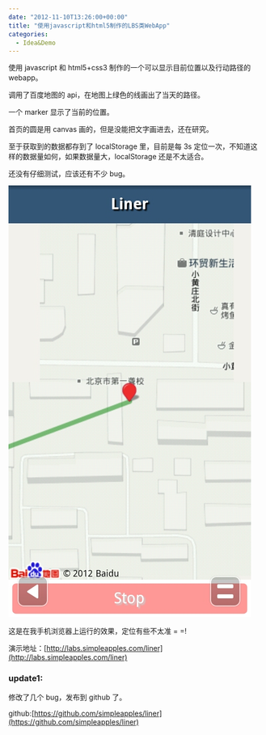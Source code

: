 ```yaml
---
date: "2012-11-10T13:26:00+00:00"
title: "使用javascript和html5制作的LBS类WebApp"
categories:
  - Idea&Demo
---
```


使用 javascript 和 html5+css3 制作的一个可以显示目前位置以及行动路径的 webapp。

调用了百度地图的 api，在地图上绿色的线画出了当天的路径。

一个 marker 显示了当前的位置。

首页的圆是用 canvas 画的，但是没能把文字画进去，还在研究。

至于获取到的数据都存到了 localStorage 里，目前是每 3s 定位一次，不知道这样的数据量如何，如果数据量大，localStorage 还是不太适合。

还没有仔细测试，应该还有不少 bug。

![Alt text](/upload/cellphonepreview.jpg)

这是在我手机浏览器上运行的效果，定位有些不太准 = =!

演示地址：[http://labs.simpleapples.com/liner](http://labs.simpleapples.com/liner)

### update1:

修改了几个 bug，发布到 github 了。

github:[https://github.com/simpleapples/liner](https://github.com/simpleapples/liner)
